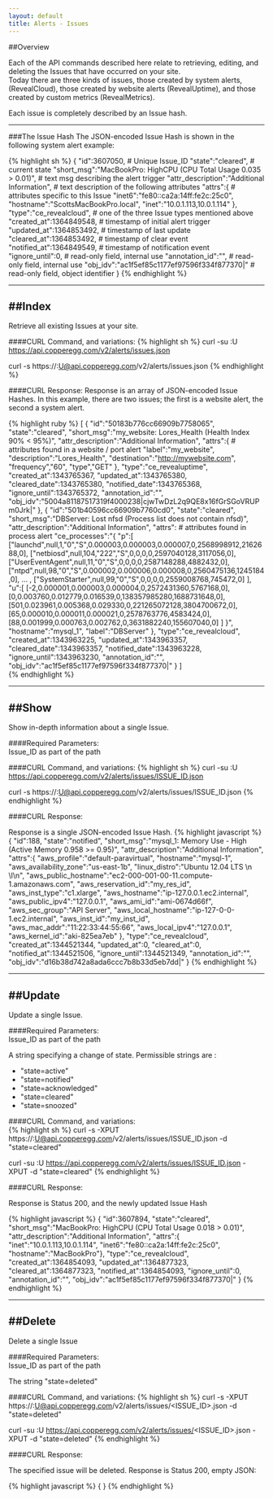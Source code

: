 ```yaml
---
layout: default
title: Alerts - Issues
---
```


##Overview

Each of the API commands described here relate to retrieving, editing, and deleting the Issues that have occurred on your site.  
Today there are three kinds of issues, those created by system alerts, (RevealCloud), those created by website alerts (RevealUptime), and those created by custom metrics (RevealMetrics). 

Each issue is completely described by an Issue hash.

----
###The Issue Hash
The JSON-encoded Issue Hash is shown in the following system alert example:

{% highlight sh %}
{
  "id":3607050,                                     # Unique Issue_ID 
  "state":"cleared",                                # current state
  "short_msg":"MacBookPro: HighCPU (CPU Total Usage 0.035 > 0.01)",   # text msg describing the alert trigger
  "attr_description":"Additional Information",      # text description of the following attributes
  "attrs":{                                         # attributes specific to this Issue
    "inet6":"fe80::ca2a:14ff:fe2c:25c0",
    "hostname":"ScottsMacBookPro.local",
    "inet":"10.0.1.113,10.0.1.114"
  },
  "type":"ce_revealcloud",                          # one of the three Issue types mentioned above
  "created_at":1364849548,                          # timestamp of initial alert trigger
  "updated_at":1364853492,                          # timestamp of last update
  "cleared_at":1364853492,                          # timestamp of clear event
  "notified_at":1364849549,                         # timestamp of notification event
  "ignore_until":0,                                 # read-only field, internal use
  "annotation_id":"",                               # read-only field, internal use
  "obj_idv":"ac1f5ef85c1177ef97596f334f877370|"     # read-only field, object identifier
}
{% endhighlight %}

----
##Index
----
Retrieve all existing Issues at your site.

####CURL Command, and variations:
{% highlight sh %}
curl -su <APIKEY>:U https://api.copperegg.com/v2/alerts/issues.json

curl -s https://<APIKEY>:U@api.copperegg.com/v2/alerts/issues.json
{% endhighlight %}  
  
####CURL Response:
Response is an array of JSON-encoded Issue Hashes. In this example, there are two issues; the first is a website alert, the second a system alert.

{% highlight ruby %}
[
 {
  "id":"50183b776cc66909b7758065",
  "state":"cleared",
  "short_msg":"my_website: Lores_Health (Health Index 90% < 95%)",
  "attr_description":"Additional Information",
  "attrs":{                               # attributes found in a website / port alert
    "label":"my_website", 
    "description":"Lores_Health",
    "destination":"http://mywebsite.com",
    "frequency","60",
    "type","GET"
  },
  "type":"ce_revealuptime",
  "created_at":1343765367,
  "updated_at":1343765380,
  "cleared_date":1343765380,
  "notified_date":1343765368,
  "ignore_until":1343765372,
  "annotation_id":"",
  "obj_idv":"5004a81187517319f4000238|cjwTwDzL2q9QE8x16fGrSGoVRUPm0Jrk|"
 },
 { 
  "id":"501b40596cc66909b7760cd0",
  "state":"cleared",
  "short_msg":"DBServer: Lost nfsd (Process list does not contain nfsd)",
  "attr_description":"Additional Information",
  "attrs":                                # attributes found in process alert
    "ce_processes":"{
      \"p\":[
        [\"launchd\",null,1,\"0\",\"S\",0.000003,0.000003,0.000007,0,2568998912,2162688,0],
        [\"netbiosd\",null,104,\"222\",\"S\",0,0,0,0,2597040128,3117056,0],
        [\"UserEventAgent\",null,11,\"0\",\"S\",0,0,0,0,2587148288,4882432,0],
        [\"ntpd\",null,98,\"0\",\"S\",0.000002,0.000006,0.000008,0,2560475136,1245184,0],
                                  ... ,
        [\"SystemStarter\",null,99,\"0\",\"S\",0,0,0,0,2559008768,745472,0]
      ],
      \"u\":[
        [-2,0.000001,0.000003,0.000004,0,2572431360,5767168,0],
        [0,0.003760,0.012779,0.016539,0,138357985280,1688731648,0],
        [501,0.023961,0.005368,0.029330,0,221265072128,3804700672,0],
        [65,0.000010,0.000011,0.000021,0,2578763776,4583424,0],
        [88,0.001999,0.000763,0.002762,0,3631882240,155607040,0]
      ]
    }",
    "hostname":"mysql_1",
    "label":"DBServer"
  },
  "type":"ce_revealcloud",
  "created_at":1343963225,
  "updated_at":1343963357,
  "cleared_date":1343963357,
  "notified_date":1343963228,
  "ignore_until":1343963230,
  "annotation_id":"",
  "obj_idv":"ac1f5ef85c1177ef97596f334f877370|"
 }
]  
{% endhighlight %}  
  
----  
##Show
----
Show in-depth information about a single Issue.  
  
####Required Parameters:  
Issue_ID as part of the path
  
####CURL Command, and variations:
{% highlight sh %}
curl -su <APIKEY>:U https://api.copperegg.com/v2/alerts/issues/ISSUE_ID.json

curl -s https://<APIKEY>:U@api.copperegg.com/v2/alerts/issues/ISSUE_ID.json
{% endhighlight %}  
  
####CURL Response:  
  
Response is a single JSON-encoded Issue Hash. 
{% highlight javascript %}
{
  "id":188,
  "state":"notified",
  "short_msg":"mysql_1: Memory Use - High (Active Memory 0.958 >= 0.95)",
  "attr_description":"Additional Information",
  "attrs":{
    "aws_profile":"default-paravirtual",
    "hostname":"mysql-1",
    "aws_availability_zone":"us-east-1b",
    "linux_distro":"Ubuntu 12.04 LTS \\n \\l\n",
    "aws_public_hostname":"ec2-000-001-00-11.compute-1.amazonaws.com",
    "aws_reservation_id":"my_res_id",
    "aws_inst_type":"c1.xlarge",
    "aws_hostname":"ip-127.0.0.1.ec2.internal",
    "aws_public_ipv4":"127.0.0.1",
    "aws_ami_id":"ami-0674d66f",
    "aws_sec_group":"API Server",
    "aws_local_hostname":"ip-127-0-0-1.ec2.internal",
    "aws_inst_id":"my_inst_id",
    "aws_mac_addr":"11:22:33:44:55:66",
    "aws_local_ipv4":"127.0.0.1",
    "aws_kernel_id":"aki-825ea7eb"
  },
  "type":"ce_revealcloud",
  "created_at":1344521344,
  "updated_at":0,
  "cleared_at":0,
  "notified_at":1344521506,
  "ignore_until":1344521349,
  "annotation_id":"",
  "obj_idv":"d16b38d742a8ada6ccc7b8b33d5eb7dd|"
}
{% endhighlight %}  
  
----
##Update 
----
Update a single Issue.

####Required Parameters:  
Issue_ID as part of the path  
  
A string specifying a change of state. Permissible strings are :
* "state=active" 
* "state=notified"
* "state=acknowledged"
* "state=cleared"
* "state=snoozed"  
  
####CURL Command, and variations:  
{% highlight sh %}
curl -s -XPUT https://<APIKEY>:U@api.copperegg.com/v2/alerts/issues/ISSUE_ID.json -d "state=cleared"

curl -su <APIKEY>:U https://api.copperegg.com/v2/alerts/issues/ISSUE_ID.json -XPUT -d "state=cleared"
{% endhighlight %}  
  
####CURL Response:  
  
Response is Status 200, and the newly updated Issue Hash

{% highlight javascript %}
{
 "id":3607894,
 "state":"cleared",
 "short_msg":"MacBookPro: HighCPU (CPU Total Usage 0.018 > 0.01)",
 "attr_description":"Additional Information",
 "attrs":{
  "inet":"10.0.1.113,10.0.1.114",
  "inet6":"fe80::ca2a:14ff:fe2c:25c0",
  "hostname":"MacBookPro"},
  "type":"ce_revealcloud",
  "created_at":1364854093,
  "updated_at":1364877323,
  "cleared_at":1364877323,
  "notified_at":1364854093,
  "ignore_until":0,
  "annotation_id":"",
  "obj_idv":"ac1f5ef85c1177ef97596f334f877370|"
} 
{% endhighlight %}  
  
----
##Delete
----
Delete a single Issue

####Required Parameters:  
Issue_ID as part of the path  
  
The string "state=deleted"  

####CURL Command, and variations:
{% highlight sh %}
curl -s -XPUT https://<APIKEY>:U@api.copperegg.com/v2/alerts/issues/<ISSUE_ID>.json -d "state=deleted"

curl -su <APIKEY>:U https://api.copperegg.com/v2/alerts/issues/<ISSUE_ID>.json -XPUT -d "state=deleted"
{% endhighlight %}  
  
####CURL Response:

The specified issue will be deleted.
Response is Status 200, empty JSON:

{% highlight javascript %}
{
}
{% endhighlight %}

